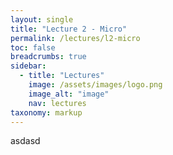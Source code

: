 ```yaml
---
layout: single
title: "Lecture 2 - Micro"
permalink: /lectures/l2-micro
toc: false
breadcrumbs: true
sidebar:
  - title: "Lectures"
    image: /assets/images/logo.png
    image_alt: "image"
    nav: lectures
taxonomy: markup
---
```


asdasd